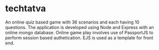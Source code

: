 # techtatva

An online quiz based game with 36 scenarios and each having 10 questions. The application is developed using Node and Express with an online mongo database. Online game play involves use of PassportJS to perform session based authetication. EJS is used as a template for front end.
